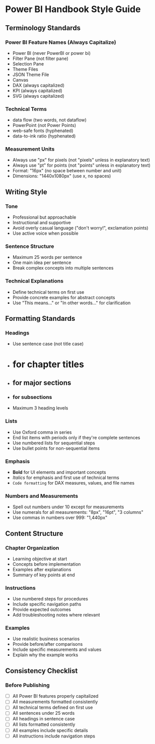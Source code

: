 # Power BI Handbook Style Guide

## Terminology Standards

### Power BI Feature Names (Always Capitalize)
- Power BI (never PowerBI or power bi)
- Filter Pane (not filter pane)
- Selection Pane
- Theme Files
- JSON Theme File
- Canvas
- DAX (always capitalized)
- KPI (always capitalized)
- SVG (always capitalized)

### Technical Terms
- data flow (two words, not dataflow)
- PowerPoint (not Power Points)
- web-safe fonts (hyphenated)
- data-to-ink ratio (hyphenated)

### Measurement Units
- Always use "px" for pixels (not "pixels" unless in explanatory text)
- Always use "pt" for points (not "points" unless in explanatory text)
- Format: "16px" (no space between number and unit)
- Dimensions: "1440x1080px" (use x, no spaces)

## Writing Style

### Tone
- Professional but approachable
- Instructional and supportive
- Avoid overly casual language ("don't worry!", exclamation points)
- Use active voice when possible

### Sentence Structure
- Maximum 25 words per sentence
- One main idea per sentence
- Break complex concepts into multiple sentences

### Technical Explanations
- Define technical terms on first use
- Provide concrete examples for abstract concepts
- Use "This means..." or "In other words..." for clarification

## Formatting Standards

### Headings
- Use sentence case (not title case)
- # for chapter titles
- ## for major sections
- ### for subsections
- Maximum 3 heading levels

### Lists
- Use Oxford comma in series
- End list items with periods only if they're complete sentences
- Use numbered lists for sequential steps
- Use bullet points for non-sequential items

### Emphasis
- **Bold** for UI elements and important concepts
- *Italics* for emphasis and first use of technical terms
- `Code formatting` for DAX measures, values, and file names

### Numbers and Measurements
- Spell out numbers under 10 except for measurements
- Use numerals for all measurements: "8px", "16pt", "3 columns"
- Use commas in numbers over 999: "1,440px"

## Content Structure

### Chapter Organization
- Learning objective at start
- Concepts before implementation
- Examples after explanations
- Summary of key points at end

### Instructions
- Use numbered steps for procedures
- Include specific navigation paths
- Provide expected outcomes
- Add troubleshooting notes where relevant

### Examples
- Use realistic business scenarios
- Provide before/after comparisons
- Include specific measurements and values
- Explain why the example works

## Consistency Checklist

### Before Publishing
- [ ] All Power BI features properly capitalized
- [ ] All measurements formatted consistently
- [ ] All technical terms defined on first use
- [ ] All sentences under 25 words
- [ ] All headings in sentence case
- [ ] All lists formatted consistently
- [ ] All examples include specific details
- [ ] All instructions include navigation steps